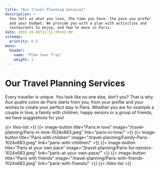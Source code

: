 ```yaml
---
title: "Our Travel Planning Services"
description: >
  You tell us what you love, the time you have, the pace you prefer
  and your budget. We provide you with a plan with activities and
  restaurants to enjoy, and how to move in Paris.
date: 2018-10-08T11:51:39+02:00
sitemap:
  priority: 0.8
menu:
  header:
    name: "Plan Your Trip"
    weight: 1
---
```


# Our Travel Planning Services
Every traveller is unique. You look like no one else, don’t you? That is why *Aux quatre coins de Paris* starts from you, from your profile and your wishes to create your perfect stay in Paris. Whether you are for example a couple in love, a family with children, happy seniors or a group of friends, we have suggestions for you!

{{< tiles-list >}}
  {{< image-button title="Paris in love"
      image="/travel-planning/Paris-in-love-1024x683.jpeg"
      link="paris-in-love/" >}}
  {{< image-button title="Paris with children"
      image="/travel-planning/Family-Paris-1024x683.jpeg"
      link="paris-with-children/" >}}
  {{< image-button title="Paris at your own pace"
      image="/travel-planning/Paris-for-seniors-1024x683.jpeg"
      link="paris-at-your-own-pace/" >}}
  {{< image-button title="Paris with friends"
      image="/travel-planning/Paris-with-friends-1024x683.jpeg"
      link="paris-with-friends/" >}}
{{< /tiles-list >}}
